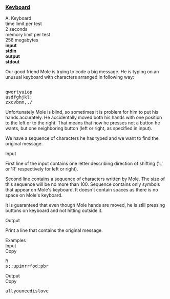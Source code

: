 <h3><a href="https://codeforces.com/contest/474/problem/A" target="_blank" rel="noopener noreferrer">Keyboard</a></h3>

<div class="header"><div class="title">A. Keyboard</div><div class="time-limit"><div class="property-title">time limit per test</div>2 seconds</div><div class="memory-limit"><div class="property-title">memory limit per test</div>256 megabytes</div><div class="input-file input-standard" style="font-weight: bold"><div class="property-title">input</div>stdin</div><div class="output-file output-standard" style="font-weight: bold"><div class="property-title">output</div>stdout</div></div><div><p>Our good friend Mole is trying to code a big message. He is typing on an unusual keyboard with characters arranged in following way:</p><pre class="verbatim"><br>qwertyuiop<br>asdfghjkl;<br>zxcvbnm,./<br></pre><p>Unfortunately Mole is blind, so sometimes it is problem for him to put his hands accurately. He accidentally moved both his hands with one position to the left or to the right. That means that now he presses not a button he wants, but one neighboring button (left or right, as specified in input).</p><p>We have a sequence of characters he has typed and we want to find the original message.</p></div><div class="input-specification"><div class="section-title">Input</div><p>First line of the input contains one letter describing direction of shifting (<span class="tex-font-style-tt">'L'</span> or <span class="tex-font-style-tt">'R'</span> respectively for left or right).</p><p>Second line contains a sequence of characters written by Mole. The size of this sequence will be no more than <span class="tex-span">100</span>. Sequence contains only symbols that appear on Mole's keyboard. It doesn't contain spaces as there is no space on Mole's keyboard.</p><p>It is guaranteed that even though Mole hands are moved, he is still pressing buttons on keyboard and not hitting outside it.</p></div><div class="output-specification"><div class="section-title">Output</div><p>Print a line that contains the original message.</p></div><div class="sample-tests"><div class="section-title">Examples</div><div class="sample-test"><div class="input"><div class="title">Input<div title="Copy" data-clipboard-target="#id009139950349804565" id="id0024319512868246107" class="input-output-copier">Copy</div></div><pre id="id009139950349804565">R<br>s;;upimrrfod;pbr<br></pre></div><div class="output"><div class="title">Output<div title="Copy" data-clipboard-target="#id007983112465150753" id="id004929447826833747" class="input-output-copier">Copy</div></div><pre id="id007983112465150753">allyouneedislove<br></pre></div></div></div>
